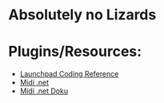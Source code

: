 # Absolutely no Lizards



# Plugins/Resources:

- [Launchpad Coding Reference](https://drzivil.github.io/absolutely-no-lizards/launchpad-programmers-reference.pdf)
- [Midi .net](https://code.google.com/archive/p/midi-dot-net/)
 - [Midi .net Doku](https://drzivil.github.io/absolutely-no-lizards/)
